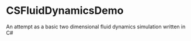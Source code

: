 # CSFluidDynamicsDemo
An attempt as a basic two dimensional fluid dynamics simulation written in C#
